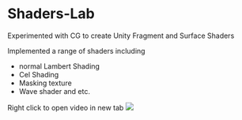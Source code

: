 # Shaders-Lab
Experimented with CG to create Unity Fragment and Surface Shaders

Implemented a range of shaders including 
- normal Lambert Shading
- Cel Shading
- Masking texture
- Wave shader and etc.

Right click to open video in new tab
[![](http://img.youtube.com/vi/JKBFH86uFeM/0.jpg)](http://www.youtube.com/watch?v=JKBFH86uFeM "")


